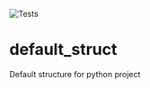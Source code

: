 ![Tests](https://github.com/mCodingLLC/SlapThatLikeButton-TestingStarterProject/actions/workflows/tests.yml/badge.svg)

# default_struct
Default structure for python project
